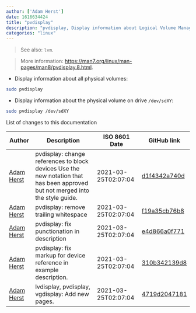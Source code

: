 ```yaml
---
author: ['Adam Herst']
date: 1616634424
title: "pvdisplay"
description: "pvdisplay, Display information about Logical Volume Manager (LVM) physical volumes."
categories: "linux"
---
```

> See also: `lvm`.

> More information: <https://man7.org/linux/man-pages/man8/pvdisplay.8.html>.

- Display information about all physical volumes:

```bash
sudo pvdisplay
```

- Display information about the physical volume on drive `/dev/sdXY`:

```bash
sudo pvdisplay /dev/sdXY
```
List of changes to this documentation


Author | Description | ISO 8601 Date | GitHub link
------|-----|-----|-----
[Adam Herst](mailto:adamherst@adamherst.com) | pvdisplay: change references to block devices Use the new notation that has been approved but not merged into the style guide. | 2021-03-25T02:07:04 | [d1f4342a740d](https://github.com/tldr-pages/tldr/commit/d1f4342a740d7613cd4f881a1a571455dbe584ea)
[Adam Herst](mailto:adamherst@adamherst.com) | pvdisplay: remove trailing whitespace | 2021-03-25T02:07:04 | [f19a35cb76b8](https://github.com/tldr-pages/tldr/commit/f19a35cb76b89b9cfe8f81eb78dc8ebc326778b7)
[Adam Herst](mailto:adamherst@adamherst.com) | pvdisplay: fix punctionation in description | 2021-03-25T02:07:04 | [e4d866a0f771](https://github.com/tldr-pages/tldr/commit/e4d866a0f77166a32e0817f0391ec6a121d1ba06)
[Adam Herst](mailto:adamherst@adamherst.com) | pvdisplay: fix markup for device reference in example description. | 2021-03-25T02:07:04 | [310b342139d8](https://github.com/tldr-pages/tldr/commit/310b342139d87739d08da656b7030c8321017cc6)
[Adam Herst](mailto:adamherst@adamherst.com) | lvdisplay, pvdisplay, vgdisplay: Add new pages. | 2021-03-25T02:07:04 | [4719d2047181](https://github.com/tldr-pages/tldr/commit/4719d2047181569de84cc0fb54d238c2d3878012)

